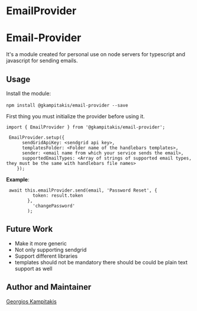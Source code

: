 # EmailProvider

# Email-Provider

It's a module created for personal use on node servers for typescript and javascript for sending 
emails.

## Usage

Install the module:<br/>
<br/>
```npm install @gkampitakis/email-provider --save```

First thing you must initialize the provider before using it.

```
import { EmailProvider } from '@gkampitakis/email-provider';

 EmailProvider.setup({
      sendGridApiKey: <sendgrid api key>,
      templatesFolder: <Folder name of the handlebars templates>,
      sender: <email name from which your service sends the email>,
      supportedEmailTypes: <Array of strings of supported email types, they must be the same with handlebars file names>
    });
``` 
**Example**:

```
 await this.emailProvider.send(email, 'Password Reset', {
          token: result.token
        },
          'changePassword'
        );
```

## Future Work

-  Make it more generic
-  Not only supporting sendgrid
-  Support different libraries
-  templates should not be mandatory there should be could be plain text support as well

## Author and Maintainer

[Georgios Kampitakis](gkampitakis.github.io)